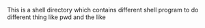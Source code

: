 This is a shell directory which contains different shell program to do different thing like pwd and the like
